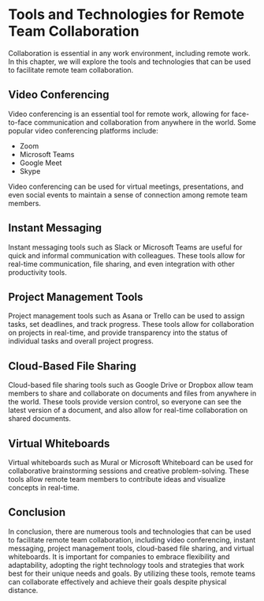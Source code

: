 # Tools and Technologies for Remote Team Collaboration

Collaboration is essential in any work environment, including remote work. In this chapter, we will explore the tools and technologies that can be used to facilitate remote team collaboration.

Video Conferencing
------------------

Video conferencing is an essential tool for remote work, allowing for face-to-face communication and collaboration from anywhere in the world. Some popular video conferencing platforms include:

* Zoom
* Microsoft Teams
* Google Meet
* Skype

Video conferencing can be used for virtual meetings, presentations, and even social events to maintain a sense of connection among remote team members.

Instant Messaging
-----------------

Instant messaging tools such as Slack or Microsoft Teams are useful for quick and informal communication with colleagues. These tools allow for real-time communication, file sharing, and even integration with other productivity tools.

Project Management Tools
------------------------

Project management tools such as Asana or Trello can be used to assign tasks, set deadlines, and track progress. These tools allow for collaboration on projects in real-time, and provide transparency into the status of individual tasks and overall project progress.

Cloud-Based File Sharing
------------------------

Cloud-based file sharing tools such as Google Drive or Dropbox allow team members to share and collaborate on documents and files from anywhere in the world. These tools provide version control, so everyone can see the latest version of a document, and also allow for real-time collaboration on shared documents.

Virtual Whiteboards
-------------------

Virtual whiteboards such as Mural or Microsoft Whiteboard can be used for collaborative brainstorming sessions and creative problem-solving. These tools allow remote team members to contribute ideas and visualize concepts in real-time.

Conclusion
----------

In conclusion, there are numerous tools and technologies that can be used to facilitate remote team collaboration, including video conferencing, instant messaging, project management tools, cloud-based file sharing, and virtual whiteboards. It is important for companies to embrace flexibility and adaptability, adopting the right technology tools and strategies that work best for their unique needs and goals. By utilizing these tools, remote teams can collaborate effectively and achieve their goals despite physical distance.


